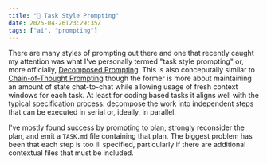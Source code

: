 ```yaml
---
title: "🎯 Task Style Prompting"
date: 2025-04-26T23:29:35Z
tags: ["ai", "prompting"]
---
```


There are many styles of prompting out there and one that recently caught my attention was what I've personally termed "task style prompting" or, more officially, [Decomposed Prompting](https://arxiv.org/abs/2210.02406). This is also conceputally similar to [Chain-of-Thought Prompting](https://arxiv.org/abs/2201.11903) though the former is more about maintaining an amount of state chat-to-chat while allowing usage of fresh context windows for each task. At least for coding based tasks it aligns well with the typical specification process: decompose the work into independent steps that can be executed in serial or, ideally, in parallel.

I've mostly found success by prompting to plan, strongly reconsider the plan, and emit a `TASK.md` file containing that plan. The biggest problem has been that each step is too ill specified, particularly if there are additional contextual files that must be included.
